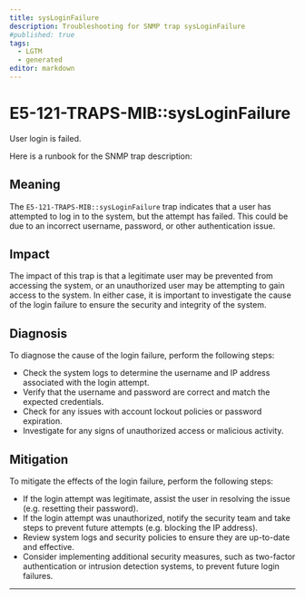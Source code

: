 ```yaml
---
title: sysLoginFailure
description: Troubleshooting for SNMP trap sysLoginFailure
#published: true
tags:
  - LGTM
  - generated
editor: markdown
---
```


# E5-121-TRAPS-MIB::sysLoginFailure 

User login is failed. 



Here is a runbook for the SNMP trap description:

## Meaning
The `E5-121-TRAPS-MIB::sysLoginFailure` trap indicates that a user has attempted to log in to the system, but the attempt has failed. This could be due to an incorrect username, password, or other authentication issue.

## Impact
The impact of this trap is that a legitimate user may be prevented from accessing the system, or an unauthorized user may be attempting to gain access to the system. In either case, it is important to investigate the cause of the login failure to ensure the security and integrity of the system.

## Diagnosis
To diagnose the cause of the login failure, perform the following steps:

* Check the system logs to determine the username and IP address associated with the login attempt.
* Verify that the username and password are correct and match the expected credentials.
* Check for any issues with account lockout policies or password expiration.
* Investigate for any signs of unauthorized access or malicious activity.

## Mitigation
To mitigate the effects of the login failure, perform the following steps:

* If the login attempt was legitimate, assist the user in resolving the issue (e.g. resetting their password).
* If the login attempt was unauthorized, notify the security team and take steps to prevent future attempts (e.g. blocking the IP address).
* Review system logs and security policies to ensure they are up-to-date and effective.
* Consider implementing additional security measures, such as two-factor authentication or intrusion detection systems, to prevent future login failures.
---




